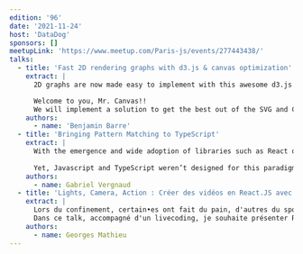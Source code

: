 ```yaml
---
edition: '96'
date: '2021-11-24'
host: 'DataDog'
sponsors: []
meetupLink: 'https://www.meetup.com/Paris-js/events/277443438/'
talks:
  - title: 'Fast 2D rendering graphs with d3.js & canvas optimization'
    extract: |
      2D graphs are now made easy to implement with this awesome d3.js library, but when you start to add User interactions and a large amount of data, SVG rendering is getting slow and doesn't fit your needs anymore...

      Welcome to you, Mr. Canvas!!
      We will implement a solution to get the best out of the SVG and Canvas.
    authors:
      - name: 'Benjamin Barre'
  - title: 'Bringing Pattern Matching to TypeScript'
    extract: |
      With the emergence and wide adoption of libraries such as React or XState, in the last few years the frontend ecosystem has shifted from an imperative to a declarative programming model. Now that we have realised how much easier it is to reason about declarative code and how many bugs are ruled out by embracing this paradigm, there is simply no going back.
      
      Yet, Javascript and TypeScript weren’t designed for this paradigm, and these languages are lacking a very important piece of the puzzle: declarative code branching.
    authors:
      - name: Gabriel Vergnaud
  - title: 'Lights, Camera, Action : Créer des vidéos en React.JS avec Remotion'
    extract: |
      Lors du confinement, certain•es ont fait du pain, d'autres du sport, d'autres de la vidéo algorithmique.
      Dans ce talk, accompagné d'un livecoding, je souhaite présenter Remotion ainsi que certains concepts de creative coding, de mathématiques et de vidéo en général.
    authors:
      - name: Georges Mathieu
---
```

